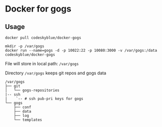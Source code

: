 # Docker for gogs

## Usage
```
docker pull codeskyblue/docker-gogs

mkdir -p /var/gogs
docker run --name=gogs -d -p 10022:22 -p 10080:3000 -v /var/gogs:/data codeskyblue/docker-gogs
```

File will store in local path: `/var/gogs`

Directory `/var/gogs` keeps git repos and gogs data

    /var/gogs
    ├── git
    │   └── gogs-repositories
    |-- ssh
    |    `-- # ssh pub-pri keys for gogs
    └── gogs
        ├── conf
        ├── data
        ├── log
        └── templates

